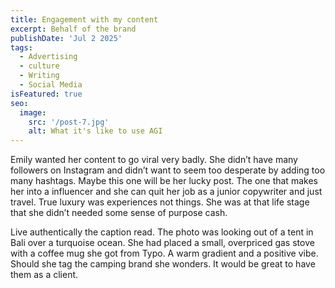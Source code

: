 ```yaml
---
title: Engagement with my content
excerpt: Behalf of the brand
publishDate: 'Jul 2 2025'
tags:
  - Advertising
  - culture
  - Writing
  - Social Media
isFeatured: true
seo:
  image:
    src: '/post-7.jpg'
    alt: What it's like to use AGI
---
```


Emily wanted her content to go viral very badly. She didn’t have many followers on Instagram and didn’t want to seem too desperate by adding too many hashtags. Maybe this one will be her lucky post. The one that makes her into a influencer and she can quit her job as a junior copywriter and just travel. True luxury was experiences not things. She was at that life stage that she didn’t needed some sense of purpose cash.

Live authentically the caption read. The photo was looking out of a tent in Bali over a turquoise ocean. She had placed a small, overpriced gas stove with a coffee mug she got from Typo. A warm gradient and a positive vibe. Should she tag the camping brand she wonders. It would be great to have them as a client. 

